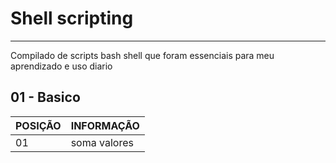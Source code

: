 # Shell scripting
----------------------------------------------------------------------------------------------
Compilado de scripts bash shell que foram essenciais para meu aprendizado e uso diario


01 - Basico
---------------------------------------------

POSIÇÃO|INFORMAÇÃO
--------- | ------
01 | soma valores


